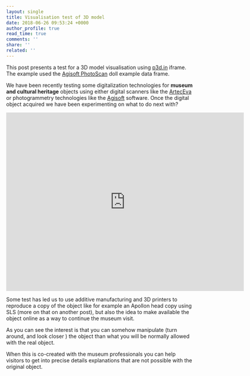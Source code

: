 ```yaml
---
layout: single
title: Visualisation test of 3D model
date: 2018-06-26 09:53:24 +0000
author_profile: true
read_time: true
comments: ''
share: ''
related: ''
---
```


This post presents a test for a 3D model visualisation using [p3d.in](https://p3d.in) iframe. The example used the [Agisoft PhotoScan](http://www.agisoft.com/) doll example data frame.

We have been recently testing some digitalization technologies for **museum and cultural heritage** objects using either digital scanners like the [ArtecEva](https://www.artec3d.com/portable-3d-scanners/artec-eva "Artec") or photogrammetry technologies like the [Agisoft](http://www.agisoft.com/) software. Once the digital object acquired we have been experimenting on what to do next with?

<iframe allowfullscreen webkitallowfullscreen width="640" height="480" frameborder="0" seamless src="https://p3d.in/e/tyN1p"></iframe>

Some test has led us to use additive manufacturing and 3D printers to reproduce a copy of the object like for example an Apollon head copy using SLS (more on that on another post), but also the idea to make available the object online as a way to continue the museum visit. 

As you can see the interest is that you can somehow manipulate (turn around, and look closer ) the object than what you will be normally allowed with the real object. 

When this is co-created with the museum professionals you can help visitors to get into precise details explanations that are not possible with the original object.